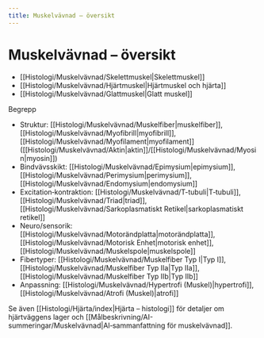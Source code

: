 ```yaml
---
title: Muskelvävnad – översikt
---
```


# Muskelvävnad – översikt

- [[Histologi/Muskelvävnad/Skelettmuskel|Skelettmuskel]]
- [[Histologi/Muskelvävnad/Hjärtmuskel|Hjärtmuskel och hjärta]]
- [[Histologi/Muskelvävnad/Glattmuskel|Glatt muskel]]

Begrepp
- Struktur: [[Histologi/Muskelvävnad/Muskelfiber|muskelfiber]], [[Histologi/Muskelvävnad/Myofibrill|myofibrill]], [[Histologi/Muskelvävnad/Myofilament|myofilament]] ([[Histologi/Muskelvävnad/Aktin|aktin]]/[[Histologi/Muskelvävnad/Myosin|myosin]])
- Bindvävsskikt: [[Histologi/Muskelvävnad/Epimysium|epimysium]], [[Histologi/Muskelvävnad/Perimysium|perimysium]], [[Histologi/Muskelvävnad/Endomysium|endomysium]]
- Excitation‑kontraktion: [[Histologi/Muskelvävnad/T-tubuli|T‑tubuli]], [[Histologi/Muskelvävnad/Triad|triad]], [[Histologi/Muskelvävnad/Sarkoplasmatiskt Retikel|sarkoplasmatiskt retikel]]
- Neuro/sensorik: [[Histologi/Muskelvävnad/Motorändplatta|motorändplatta]], [[Histologi/Muskelvävnad/Motorisk Enhet|motorisk enhet]], [[Histologi/Muskelvävnad/Muskelspole|muskelspole]]
- Fibertyper: [[Histologi/Muskelvävnad/Muskelfiber Typ I|Typ I]], [[Histologi/Muskelvävnad/Muskelfiber Typ IIa|Typ IIa]], [[Histologi/Muskelvävnad/Muskelfiber Typ IIb|Typ IIb]]
- Anpassning: [[Histologi/Muskelvävnad/Hypertrofi (Muskel)|hypertrofi]], [[Histologi/Muskelvävnad/Atrofi (Muskel)|atrofi]]

Se även [[Histologi/Hjärta/index|Hjärta – histologi]] för detaljer om hjärtväggens lager och [[Målbeskrivning/AI-summeringar/Muskelvävnad|AI‑sammanfattning för muskelvävnad]].
